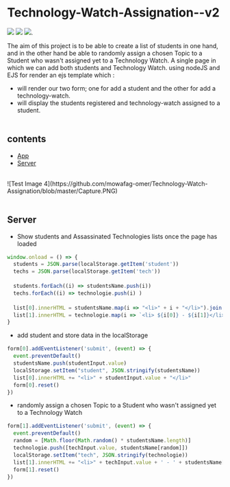 # Technology-Watch-Assignation--v2
![](https://img.shields.io/badge/node.js-gray?logo=node.js)
![](https://img.shields.io/badge/ejs-gray?logo=ejs)
![](https://img.shields.io/badge/Bootstrap_vue-gray?logo=Bootstrap).


The aim of this project is to be able to create a list of students in one hand, and in the other hand be able to randomly assign a chosen Topic to a Student who wasn't assigned yet to a Technology Watch. A single page in which we can add both students and Technology Watch.
using nodeJS and EJS for render an ejs template which : 
- will render our two form; one for add a student and the other for add a technology-watch. 
- will display the students registered and technology-watch assigned to a student.
<br><br>

## contents
* [App](#app)
* [Server](#Server)
<br>
![Test Image 4](https://github.com/mowafag-omer/Technology-Watch-Assignation/blob/master/Capture.PNG)
<br><br>

## Server
- Show students and Assassinated Technologies lists once the page has loaded
```js
window.onload = () => {
  students = JSON.parse(localStorage.getItem('student')) 
  techs = JSON.parse(localStorage.getItem('tech')) 
  
  students.forEach((i) => studentsName.push(i))
  techs.forEach((i) => technologie.push(i) )

  list[0].innerHTML = studentsName.map(i => "<li>" + i + "</li>").join('') 
  list[1].innerHTML = technologie.map(i => `<li> ${i[0]} - ${i[1]}</li>`).join('') 
}
```
- add student and store data in the localStorage
```js
form[0].addEventListener('submit', (event) => {
  event.preventDefault()
  studentsName.push(studentInput.value)
  localStorage.setItem("student", JSON.stringify(studentsName))
  list[0].innerHTML += "<li>" + studentInput.value + "</li>"
  form[0].reset()  
})
```
- randomly assign a chosen Topic to a Student who wasn't assigned yet to a Technology Watch
```js
form[1].addEventListener('submit', (event) => {
  event.preventDefault()
  random = [Math.floor(Math.random() * studentsName.length)]
  technologie.push([techInput.value, studentsName[random]])
  localStorage.setItem("tech", JSON.stringify(technologie))
  list[1].innerHTML += "<li>" + techInput.value + ' - ' + studentsName[random] + "</li>"
  form[1].reset()
})

```
